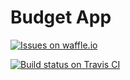 # Budget App

<a href="https://waffle.io/camman3d/BudgetApp"><img src="https://badge.waffle.io/camman3d/BudgetApp.png" alt="Issues on waffle.io"/></a>

<a href="https://travis-ci.org/camman3d/BudgetApp"><img src="https://travis-ci.org/camman3d/BudgetApp.svg" alt="Build status on Travis CI" /></a>
